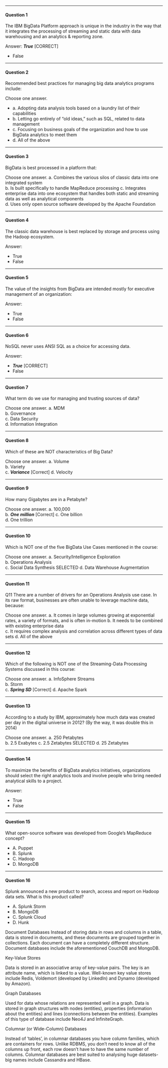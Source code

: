 -----------------------------------------------------------------------
#### Question 1

The IBM BigData Platform approach is unique in the industry in the way that it integrates the processing of streaming and static data with data warehousing and an analytics & reporting zone.

Answer: 
 ***True*** [CORRECT] 
* False

-----------------------------------------------------------------------
#### Question 2

Recommended best practices for managing big data analytics programs include:

Choose one answer.
*	a. Adopting data analysis tools based on a laundry list of their capabilities	
*	b. Letting go entirely of “old ideas,” such as SQL, related to data management	
*	c. Focusing on business goals of the organization and how to use BigData analytics to meet them	
*	d. All of the above


-----------------------------------------------------------------------
#### Question 3
BigData is best processed in a platform that:

Choose one answer.
	a. Combines the various silos of classic data into one integrated system	
	b. Is built specifically to handle MapReduce processing	
	c. Integrates enterprise data into one ecosystem that handles both static and streaming data as well as analytical components	
	d. Uses only open source software developed by the Apache Foundation


-----------------------------------------------------------------------
#### Question 4

The classic data warehouse is best replaced by storage and process using the Hadoop ecosystem.

Answer: 
* True 
* False

-----------------------------------------------------------------------
#### Question 5
The value of the insights from BigData are intended mostly for executive management of an organization:

Answer: 
* True 
* False

-----------------------------------------------------------------------
#### Question 6
NoSQL never uses ANSI SQL as a choice for accessing data.

Answer: 
* ***True*** [CORRECT] 
* False

-----------------------------------------------------------------------
#### Question 7
What term do we use for managing and trusting sources of data?

Choose one answer.
	a. MDM	
	b. Governance	
	c. Data Security	
	d. Information Integration

-----------------------------------------------------------------------
#### Question 8

Which of these are NOT characteristics of Big Data?

Choose one answer.
	a. Volume	
	b. Variety	
	c. ***Variance*** [Correct]	
	d. Velocity

-----------------------------------------------------------------------
#### Question 9

How many Gigabytes are in a Petabyte?

Choose one answer.
	a. 100,000	
	b. ***One million*** [Correct]
	c. One billion	
	d. One trillion

-----------------------------------------------------------------------
#### Question 10
Which is NOT one of the five BigData Use Cases mentioned in the course:

Choose one answer.
	a. Security/Intelligence Exploration	
	b. Operations Analysis	
	c. Social Data Synthesis	SELECTED
	d. Data Warehouse Augmentation 

------------------------------------------------------------------
#### Question 11
Q11
There are a number of drivers for an Operations Analysis use case. In its raw format, businesses are often unable to leverage machine data, because:

Choose one answer.
	a. It comes in large volumes growing at exponential rates, a variety of formats, and is often in-motion	
	b. It needs to be combined with existing enterprise data	
	c. It requires complex analysis and correlation across different types of data sets	
	d. All of the above

-------------------------------------------------------------
#### Question 12
Which of the following is NOT one of the Streaming-Data Processing Systems discussed in this course:

Choose one answer.
	a. InfoSphere Streams	
	b. Storm	
	c. ***Spring SD*** [Correct]
	d. Apache Spark

-------------------------------------------------------------
#### Question 13
According to a study by IBM, approximately how much data was created per day in the digital universe in 2012? (By the way, it was double this in 2014)

Choose one answer.
	a. 250 Petabytes	
	b. 2.5 Exabytes	
	c. 2.5 Zetabytes	SELECTED
	d. 25 Zetabytes

-------------------------------------------------------------
#### Question 14
To maximize the benefits of BigData analytics initiatives, 
organizations should select the right analytics tools and involve people who bring needed analytical skills to a project.

Answer: 
* True 
* False

------------------------------------------------------------------------
#### Question 15
What open-source software was developed from Google’s MapReduce concept?

* A. Puppet
* B. Splunk
* C. Hadoop
* D. MongoDB

------------------------------------------------------------------------
#### Question 16
Splunk announced a new product to search, access and report on Hadoop data sets. 
What is this product called?

* A. Splunk Storm
* B. MongoDB
* C. Splunk Cloud
* D. Hunk


Document Databases
Instead of storing data in rows and columns in a table, data is stored in documents, and these documents are grouped together in collections. Each document can have a completely different structure. Document databases include the aforementioned CouchDB and MongoDB.

Key-Value Stores

Data is stored in an associative array of key-value pairs. The key is an attribute name, which is linked to a value. Well-known key value stores include Redis, Voldemort (developed by LinkedIn) and Dynamo (developed by Amazon).

Graph Databases

Used for data whose relations are represented well in a graph. Data is stored in graph structures with nodes (entities), properties (information about the entities) and lines (connections between the entities). Examples of this type of database include Neo4J and InfiniteGraph.

Columnar (or Wide-Column) Databases

Instead of ‘tables’, in columnar databases you have column families, which are containers for rows. Unlike RDBMS, you don’t need to know all of the columns up front, each row doesn’t have to have the same number of columns. Columnar databases are best suited to analysing huge datasets- big names include Cassandra and HBase.
